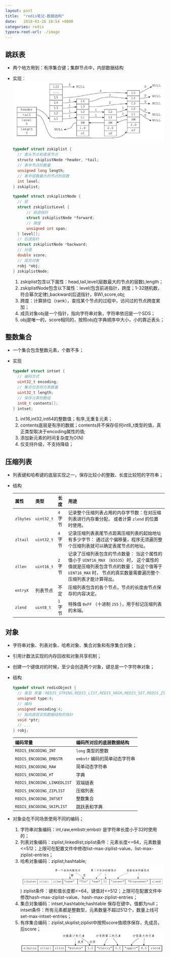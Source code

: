 ```yaml
---
layout: post
title:  "redis笔记-数据结构"
date:   2018-03-26 18:54 +0800
categories: redis
typora-root-url: ./image
---
```





## 跳跃表

- 两个地方用到：有序集合键；集群节点中，内部数据结构  

- 实现：
  ![一个跳跃表](/../../image/redis/skipLIst1.jpg)  

  ~~~c
  typedef struct zskiplist {
    // 表头节点和表尾节点
    structz skiplistNode *header, *tail;
    // 表中节点的数量
    unsigned long length;
    // 表中层数最大的节点的层数
    int level;
  } zskiplist;
  ~~~

  ~~~c
  typedef struct zskiplistNode {
    // 层
    struct zskiplistLevel {
        // 前进指针
        struct zskiplistNode *forward;
        // 跨度
        unsigned int span;
    } level[];
    // 后退指针
    struct zskiplistNode *backward;
    // 分值
    double score;
    // 成员对象
    robj *obj;
  } zskiplistNode;
  ~~~

  1. zskiplist包含以下属性：head,tail,level(层数最大的节点的层数),length；
  2. zskiplistNode包含以下属性：level(包含前进指针，跨度；1-32随机数，符合幂次定律),backward(后退指针，BW),score,obj; 
  3. 跨度：计算排位（rank），查找某个节点的过程中，访问过的节点跨度累加；
  4. 成员对象obj是一个指针，指向字符串对象，字符串依旧是一个SDS；
  5. obj是唯一的，score相同的，按照obj在字典顺序中大小，小的靠近表头；

## 整数集合

- 一个集合包含整数元素，个数不多；

- 实现  

  ~~~c
  typedef struct intset {
    // 编码方式
    uint32_t encoding;
    // 集合包含的元素数量
    uint32_t length;
    // 保存元素的数组
    int8_t contents[];
  } intset;
  ~~~

  1. int16,int32,int64的整数值；有序,无重复元素；
  2. contents底层是有序的数据；contents并不保存任何int8_t类型的值，真正类型取决于encoding属性的值;
  3. 添加新元素的时间复杂度为O(N)
  4. 仅支持升级，不支持降级；

## 压缩列表  

- 列表键和哈希键的底层实现之一，保存比较小的整数、长度比较短的字符串；

- 结构  

  | 属性      | 类型       | 长度     | 用途                                                         |
  | :-------- | :--------- | :-------- | :----------------------------------------------------------- |
  | `zlbytes` | `uint32_t` | `4` 字节 | 记录整个压缩列表占用的内存字节数：在对压缩列表进行内存重分配， 或者计算 `zlend` 的位置时使用。 |
  | `zltail`  | `uint32_t` | `4` 字节 | 记录压缩列表表尾节点距离压缩列表的起始地址有多少字节： 通过这个偏移量，程序无须遍历整个压缩列表就可以确定表尾节点的地址。 |
  | `zllen`   | `uint16_t` | `2` 字节 | 记录了压缩列表包含的节点数量： 当这个属性的值小于 `UINT16_MAX` （`65535`）时， 这个属性的值就是压缩列表包含节点的数量； 当这个值等于 `UINT16_MAX` 时， 节点的真实数量需要遍历整个压缩列表才能计算得出。 |
  | `entryX`  | 列表节点   | 不定     | 压缩列表包含的各个节点，节点的长度由节点保存的内容决定。     |
  | `zlend`   | `uint8_t`  | `1` 字节 | 特殊值 `0xFF` （十进制 `255` ），用于标记压缩列表的末端。    |

## 对象

- 字符串对象、列表对象、哈希对象、集合对象和有序集合对象；

- 引用计数法实现的内存回收和对象共享机制；

- 创建一个键值对的时候，至少会创造两个对象，键总是一个字符串对象；

- 结构

  ~~~c
  typedef struct redisObject {
    // 类型 常量：REDIS_STRING,REDIS_LIST,REDIS_HASH,REDIS_SET,REDIS_ZSET
    unsigned type:4;
    // 编码
    unsigned encoding:4;
    // 指向底层实现数据结构的指针
    void *ptr;
    // ...
  } robj;
  ~~~

  | 编码常量                    | 编码所对应的底层数据结构      |
  | :-------------------------- | :---------------------------- |
  | `REDIS_ENCODING_INT`        | `long` 类型的整数             |
  | `REDIS_ENCODING_EMBSTR`     | `embstr` 编码的简单动态字符串 |
  | `REDIS_ENCODING_RAW`        | 简单动态字符串                |
  | `REDIS_ENCODING_HT`         | 字典                          |
  | `REDIS_ENCODING_LINKEDLIST` | 双端链表                      |
  | `REDIS_ENCODING_ZIPLIST`    | 压缩列表                      |
  | `REDIS_ENCODING_INTSET`     | 整数集合                      |
  | `REDIS_ENCODING_SKIPLIST`   | 跳跃表和字典                  |

- 对象会在不同场景使用不同的编码；  

  1. 字符串对象编码：int,raw,embstr;embstr 是字符串长度小于32时使用的；
  2. 列表对象编码：ziplist,linkedlist;ziplist条件：元素长度<=64，元素数量<=512；上限可在配置文件中修改list-max-ziplist-value、list-max-ziplist-entries；
  3. 哈希对象编码：ziplist,hashtable;
     ![hash的ziplist编码](/../../image/redis/objecthash1.jpg))
       ziplist条件：键和值长度都<=64，键值对<=512；上限可在配置文件中修改hash-max-ziplist-value、hash-max-ziplist-entries；
  4. 集合对象编码：intset,hashtable;hashtable 保存在键中，值都为null；intset条件：所有元素都是整数型，元素数量不超过512个，数量上线可set-max-intset-entries；
  5. 有序集合编码：ziplist,skiplist;ziplist中按照score值顺序保存，先成员，后score；
     ![hash的ziplist编码](/../../image/redis/zsetziplist1.jpg)
